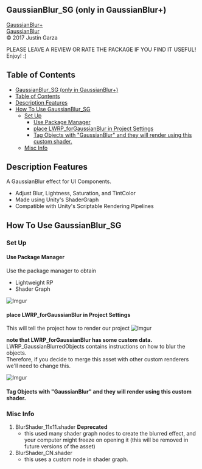 GaussianBlur_SG (only in GaussianBlur+)
-------------------------------------
[GaussianBlur+](http://u3d.as/1wQD)  
[GaussianBlur](http://u3d.as/yJk)  
© 2017 Justin Garza

PLEASE LEAVE A REVIEW OR RATE THE PACKAGE IF YOU FIND IT USEFUL!
Enjoy! :)

## Table of Contents

- [GaussianBlur_SG (only in GaussianBlur+)](#gaussianblursg-only-in-gaussianblur)
- [Table of Contents](#table-of-contents)
- [Description Features](#description-features)
- [How To Use GaussianBlur_SG](#how-to-use-gaussianblursg)
    - [Set Up](#set-up)
        - [Use Package Manager](#use-package-manager)
        - [place LWRP_forGaussianBlur in Project Settings](#place-lwrpforgaussianblur-in-project-settings)
        - [Tag Objects with "GaussianBlur" and they will render using this custom shader.](#tag-objects-with-%22gaussianblur%22-and-they-will-render-using-this-custom-shader)
    - [Misc Info](#misc-info)

## Description Features

A GaussianBlur effect for UI Components.

* Adjust Blur, Lightness, Saturation, and TintColor 
* Made using Unity's ShaderGraph
* Compatible with Unity's Scriptable Rendering Pipelines 


## How To Use GaussianBlur_SG

### Set Up

#### Use Package Manager
Use the package manager to obtain 
* Lightweight RP
* Shader Graph

![Imgur](https://i.imgur.com/gJp0iWZm.png)

#### place LWRP_forGaussianBlur in Project Settings
This will tell the project how to render our project
![Imgur](https://i.imgur.com/0V4h0xAm.png)

**note that LWRP_forGaussianBlur has some custom data.**
LWRP_GaussianBlurredObjects contains instructions on how to blur the objects.  
Therefore, if you decide to merge this asset with other custom renderers we'll need to change this.

![Imgur](https://i.imgur.com/dRybf88m.png)

#### Tag Objects with "GaussianBlur" and they will render using this custom shader.


### Misc Info

1. BlurShader_11x11.shader **Deprecated**
    * this used many shader graph nodes to create the blurred effect, and your computer might freeze on opening it (this will be removed in future versions of the asset) 
2. BlurShader_CN.shader 
    * this uses a custom node in shader graph.




